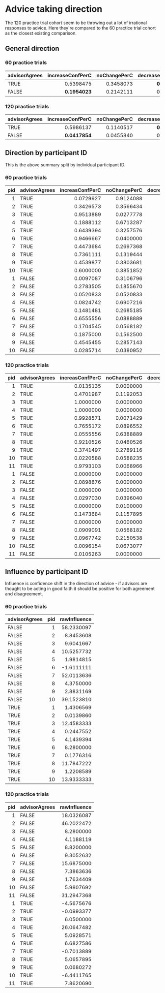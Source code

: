 # Advice taking direction

The 120 practice trial cohort seem to be throwing out a lot of irrational responses to advice. Here they're compared to the 60 practice trial cohort as the closest existing comparison.

## General direction

### 60 practice trials  
|advisorAgrees | increaseConfPerC| noChangePerC| decreaseConfPerC|
|:-------------|----------------:|------------:|----------------:|
|TRUE          |        0.5398475|    0.3458073|    **0.1143451**|
|FALSE         |    **0.1954023**|    0.2142111|        0.5903866|

### 120 practice trials  
|advisorAgrees | increaseConfPerC| noChangePerC| decreaseConfPerC|
|:-------------|----------------:|------------:|----------------:|
|TRUE          |        0.5986137|    0.1140517|    **0.2873346**|
|FALSE         |    **0.0417854**|    0.0455840|        0.9126306|

## Direction by participant ID  
This is the above summary split by individual participant ID.  

### 60 practice trials  
| pid|advisorAgrees | increasConfPerC| noChangePerC| decreaseConfPerC| totalN|
|---:|:-------------|---------------:|------------:|----------------:|------:|
|   1|TRUE          |       0.0729927|    0.9124088|        0.0145985|    137|
|   2|TRUE          |       0.3426573|    0.3566434|        0.3006993|    143|
|   3|TRUE          |       0.9513889|    0.0277778|        0.0208333|    144|
|   4|TRUE          |       0.1888112|    0.6713287|        0.1398601|    143|
|   5|TRUE          |       0.6439394|    0.3257576|        0.0303030|    132|
|   6|TRUE          |       0.9466667|    0.0400000|        0.0133333|    150|
|   7|TRUE          |       0.4473684|    0.2697368|        0.2828947|    152|
|   8|TRUE          |       0.7361111|    0.1319444|        0.1319444|    144|
|   9|TRUE          |       0.4539877|    0.3803681|        0.1656442|    163|
|  10|TRUE          |       0.6000000|    0.3851852|        0.0148148|    135|
|   1|FALSE         |       0.0097087|    0.3106796|        0.6796117|    103|
|   2|FALSE         |       0.2783505|    0.1855670|        0.5360825|     97|
|   3|FALSE         |       0.0520833|    0.0520833|        0.8958333|     96|
|   4|FALSE         |       0.0824742|    0.6907216|        0.2268041|     97|
|   5|FALSE         |       0.1481481|    0.2685185|        0.5833333|    108|
|   6|FALSE         |       0.6555556|    0.0888889|        0.2555556|     90|
|   7|FALSE         |       0.1704545|    0.0568182|        0.7727273|     88|
|   8|FALSE         |       0.1875000|    0.1562500|        0.6562500|     96|
|   9|FALSE         |       0.4545455|    0.2857143|        0.2597403|     77|
|  10|FALSE         |       0.0285714|    0.0380952|        0.9333333|    105|

### 120 practice trials  
| pid|advisorAgrees | increasConfPerC| noChangePerC| decreaseConfPerC| totalN|
|---:|:-------------|---------------:|------------:|----------------:|------:|
|   1|TRUE          |       0.0135135|    0.0000000|        0.9864865|    148|
|   2|TRUE          |       0.4701987|    0.1192053|        0.4105960|    151|
|   3|TRUE          |       1.0000000|    0.0000000|        0.0000000|    140|
|   4|TRUE          |       1.0000000|    0.0000000|        0.0000000|    139|
|   5|TRUE          |       0.9928571|    0.0071429|        0.0000000|    140|
|   6|TRUE          |       0.7655172|    0.0896552|        0.1448276|    145|
|   7|TRUE          |       0.0555556|    0.6388889|        0.3055556|    144|
|   8|TRUE          |       0.9210526|    0.0460526|        0.0328947|    152|
|   9|TRUE          |       0.3741497|    0.2789116|        0.3469388|    147|
|  10|TRUE          |       0.0220588|    0.0588235|        0.9191176|    136|
|  11|TRUE          |       0.9793103|    0.0068966|        0.0137931|    145|
|   1|FALSE         |       0.0000000|    0.0000000|        1.0000000|     92|
|   2|FALSE         |       0.0898876|    0.0000000|        0.9101124|     89|
|   3|FALSE         |       0.0000000|    0.0000000|        1.0000000|    100|
|   4|FALSE         |       0.0297030|    0.0396040|        0.9306931|    101|
|   5|FALSE         |       0.0000000|    0.0100000|        0.9900000|    100|
|   6|FALSE         |       0.1473684|    0.1157895|        0.7368421|     95|
|   7|FALSE         |       0.0000000|    0.0000000|        1.0000000|     96|
|   8|FALSE         |       0.0909091|    0.0568182|        0.8522727|     88|
|   9|FALSE         |       0.0967742|    0.2150538|        0.6881720|     93|
|  10|FALSE         |       0.0096154|    0.0673077|        0.9230769|    104|
|  11|FALSE         |       0.0105263|    0.0000000|        0.9894737|     95|

## Influence by participant ID  
Influence is confidence shift in the direction of advice - if advisors are thought to be acting in good faith it should be positive for both agreement and disagreement. 

### 60 practice trials  
|advisorAgrees | pid| rawInfluence|
|:-------------|---:|------------:|
|FALSE         |   1|   58.2330097|
|FALSE         |   2|    8.8453608|
|FALSE         |   3|    9.6041667|
|FALSE         |   4|   10.5257732|
|FALSE         |   5|    1.9814815|
|FALSE         |   6|   -1.6111111|
|FALSE         |   7|   52.0113636|
|FALSE         |   8|    4.3750000|
|FALSE         |   9|    2.8831169|
|FALSE         |  10|   39.1523810|
|TRUE          |   1|    1.4306569|
|TRUE          |   2|    0.0139860|
|TRUE          |   3|   12.4583333|
|TRUE          |   4|    0.2447552|
|TRUE          |   5|    4.1439394|
|TRUE          |   6|    8.2800000|
|TRUE          |   7|    0.1776316|
|TRUE          |   8|   11.7847222|
|TRUE          |   9|    1.2208589|
|TRUE          |  10|   13.9333333|

### 120 practice trials  
| pid|advisorAgrees | rawInfluence|
|---:|:-------------|------------:|
|   1|FALSE         |   18.0326087|
|   2|FALSE         |   46.2022472|
|   3|FALSE         |    8.2800000|
|   4|FALSE         |    4.1188119|
|   5|FALSE         |    8.8200000|
|   6|FALSE         |    9.3052632|
|   7|FALSE         |   15.6875000|
|   8|FALSE         |    7.3863636|
|   9|FALSE         |    1.7634409|
|  10|FALSE         |    5.9807692|
|  11|FALSE         |   31.2947368|
|   1|TRUE          |   -4.5675676|
|   2|TRUE          |   -0.0993377|
|   3|TRUE          |    6.0500000|
|   4|TRUE          |   26.0647482|
|   5|TRUE          |    5.0928571|
|   6|TRUE          |    6.6827586|
|   7|TRUE          |   -0.7013889|
|   8|TRUE          |    5.0657895|
|   9|TRUE          |    0.0680272|
|  10|TRUE          |   -6.4411765|
|  11|TRUE          |    7.8620690|